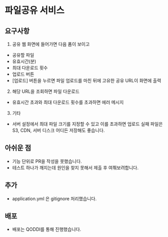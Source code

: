 # 파일공유 서비스 

## 요구사항
1. 공유 웹 화면에 들어가면 다음 폼이 보이고
- 공유할 파일
- 유효시간(분)
- 최대 다운로드 횟수
- 업로드 버튼
- [업로드] 버튼을 누르면 파일 업로드를 마친 뒤에 고유한 공유 URL이 화면에 출력

2. 해당 URL을 조회하면 파일 다운로드
- 유효시간 초과와 최대 다운로드 횟수를 초과하면 에러 메시지

3. 기타 
- 서버 설정에서 최대 파일 크기를 지정할 수 있고 이를 초과하면 업로드 실패 파일은 S3, CDN, 서버 디스크 어디든 저장해도 좋습니다.

## 아쉬운 점
- 기능 단위로 PR을 작성을 못했습니다.
- 테스트 하나가 깨지는데 원인을 찾지 못해서 제출 후 여쭤보려합니다.

## 추가
- application.yml 은 gitignore 처리했습니다.

## 배포
- 배포는 QODDI를 통해 진행했습니다. 
